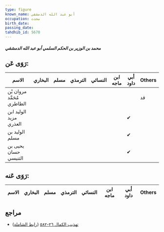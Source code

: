 ```yaml
---
type: figure
known_name: أبو عبد الله الدمشقي
occupation: محدث
birth_date:
passing_date:
tahdhib_id: 5670
---
```

##### محمد بن الوزير بن الحكم السلمي أبو عبد الله الدمشقي

## رَوَى عَن:
| الاسم                      | البخاري | مسلم | الترمذي | النسائي | ابن ماجه | أبي داود | Others |
| -------------------------- | ------- | ---- | ------- | ------- | -------- | -------- | ------ |
| مروان بْن مُحَمَّد الطاطري |         |      |         |         |          |          | قد     |
| الوليد ابن مزيد العذري     |         |      |         |         |          | ✔        |        |
| الوليد بن مسلم             |         |      |         |         |          | ✔        |        |
| يحيى بن حسان التنيسي       |         |      |         |         |          | ✔        |        |
## رَوَى عَنه:
| الاسم | البخاري | مسلم | الترمذي | النسائي | ابن ماجه | أبي داود | Others |
| ----- | ------- | ---- | ------- | ------- | -------- | -------- | ------ |
## مراجع
- [تهذيب الكمال ٢٦-٥٨٢](obsidian://open?vault=Tahdhib-al-Kamal&file=Figures/٥٦٧٠-محمد%20بن%20الوزير%20بن%20الحكم%20السلمي%20أبو%20عبد%20الله%20الدمشقي) ([رابط الشاملة](https://shamela.ws/book/3722/14330))